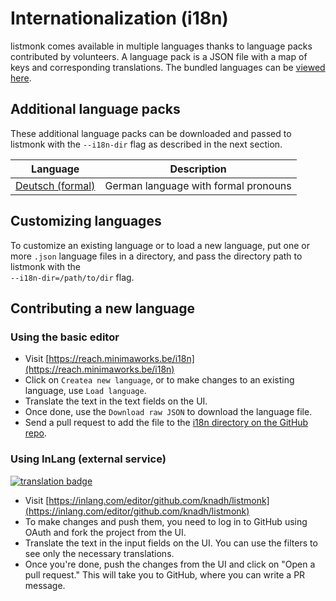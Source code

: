 # Internationalization (i18n)

listmonk comes available in multiple languages thanks to language packs contributed by volunteers. A language pack is a JSON file with a map of keys and corresponding translations. The bundled languages can be [viewed here](https://github.com/knadh/listmonk/tree/master/i18n).

## Additional language packs
These additional language packs can be downloaded and passed to listmonk with the `--i18n-dir` flag as described in the next section.

| Language         | Description                          |
|------------------|--------------------------------------|
| [Deutsch (formal)](https://raw.githubusercontent.com/SvenPe/listmonk/4bbb2e5ebb2314b754cb2318f4f6683a0f854d43/i18n/de.json) | German language with formal pronouns |


## Customizing languages

To customize an existing language or to load a new language, put one or more `.json` language files in a directory, and pass the directory path to listmonk with the<br />`--i18n-dir=/path/to/dir` flag.


## Contributing a new language

### Using the basic editor

- Visit [https://reach.minimaworks.be/i18n](https://reach.minimaworks.be/i18n)
- Click on `Createa new language`, or to make changes to an existing language, use `Load language`.
- Translate the text in the text fields on the UI.
- Once done, use the `Download raw JSON` to download the language file.
- Send a pull request to add the file to the [i18n directory on the GitHub repo](https://github.com/knadh/listmonk/tree/master/i18n). 

### Using InLang (external service)

[![translation badge](https://inlang.com/badge?url=github.com/knadh/listmonk)](https://inlang.com/editor/github.com/knadh/listmonk?ref=badge)

- Visit [https://inlang.com/editor/github.com/knadh/listmonk](https://inlang.com/editor/github.com/knadh/listmonk)
- To make changes and push them, you need to log in to GitHub using OAuth and fork the project from the UI.
- Translate the text in the input fields on the UI. You can use the filters to see only the necessary translations.
- Once you're done, push the changes from the UI and click on "Open a pull request." This will take you to GitHub, where you can write a PR message.
